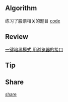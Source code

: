 ## Algorithm

练习了股票相关的题目
[code](https://steady-resolution-1c6.notion.site/week20-5-14-41dc45adea0048b2923f61aa15b14bbe)

## Review

[一键暗黑模式 用浏览器的接口](https://steady-resolution-1c6.notion.site/week20-5-14-41dc45adea0048b2923f61aa15b14bbe)

## Tip

## Share

[share](https://steady-resolution-1c6.notion.site/week20-5-14-41dc45adea0048b2923f61aa15b14bbe)
